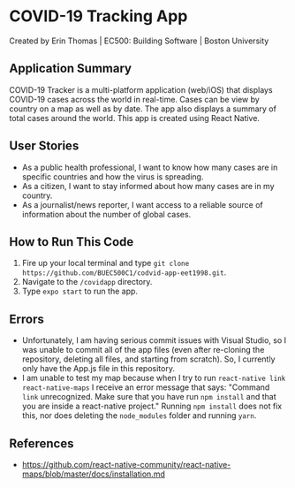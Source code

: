 # COVID-19 Tracking App
Created by Erin Thomas | EC500: Building Software | Boston University

## Application Summary
COVID-19 Tracker is a multi-platform application (web/iOS) that displays COVID-19 cases across the world in real-time. Cases can be view by country on a map as well as by date. The app also displays a summary of total cases around the world. This app is created using React Native.

## User Stories
* As a public health professional, I want to know how many cases are in specific countries and how the virus is spreading.
* As a citizen, I want to stay informed about how many cases are in my country.
* As a journalist/news reporter, I want access to a reliable source of information about the number of global cases.

## How to Run This Code
1. Fire up your local terminal and type `git clone https://github.com/BUEC500C1/codvid-app-eet1998.git`. 
2. Navigate to the `/covidapp` directory.
3. Type `expo start` to run the app.

## Errors

* Unfortunately, I am having serious commit issues with Visual Studio, so I was unable to commit all of the app files (even after re-cloning the repository, deleting all files, and starting from scratch). So, I currently only have the App.js file in this repository.
* I am unable to test my map because when I try to run `react-native link react-native-maps` I receive an error message that says: "Command `link` unrecognized. Make sure that you have run `npm install` and that you are inside a react-native project." Running `npm install` does not fix this, nor does deleting the `node_modules` folder and running `yarn`.

## References
- https://github.com/react-native-community/react-native-maps/blob/master/docs/installation.md

